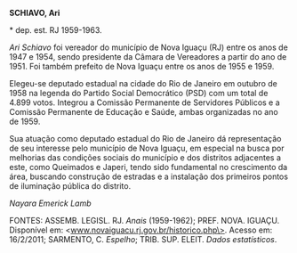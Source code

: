 **SCHIAVO, Ari**

\* dep. est. RJ 1959-1963.

*Ari Schiavo* foi vereador do município de Nova Iguaçu (RJ) entre os
anos de 1947 e 1954, sendo presidente da Câmara de Vereadores a partir
do ano de 1951. Foi também prefeito de Nova Iguaçu entre os anos de 1955
e 1959.

Elegeu-se deputado estadual na cidade do Rio de Janeiro em outubro de
1958 na legenda do Partido Social Democrático (PSD) com um total de
4.899 votos. Integrou a Comissão Permanente de Servidores Públicos e a
Comissão Permanente de Educação e Saúde, ambas organizadas no ano de
1959.

Sua atuação como deputado estadual do Rio de Janeiro dá representação de
seu interesse pelo município de Nova Iguaçu, em especial na busca por
melhorias das condições sociais do município e dos distritos adjacentes
a este, como Queimados e Japeri, tendo sido fundamental no crescimento
da área, buscando construção de estradas e a instalação dos primeiros
pontos de iluminação pública do distrito.

*Nayara Emerick Lamb*

FONTES: ASSEMB. LEGISL. RJ. *Anais* (1959-1962); PREF. NOVA. IGUAÇU.
Disponível em: \<www.novaiguacu.rj.gov.br/historico.php\>. Acesso em:
16/2/2011; SARMENTO, C. *Espelho*; TRIB. SUP. ELEIT. *Dados
estatísticos*.
